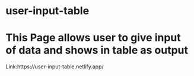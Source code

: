 # user-input-table
<h1> This Page allows user to give input of data and shows in table as output</h1>
Link:https://user-input-table.netlify.app/
